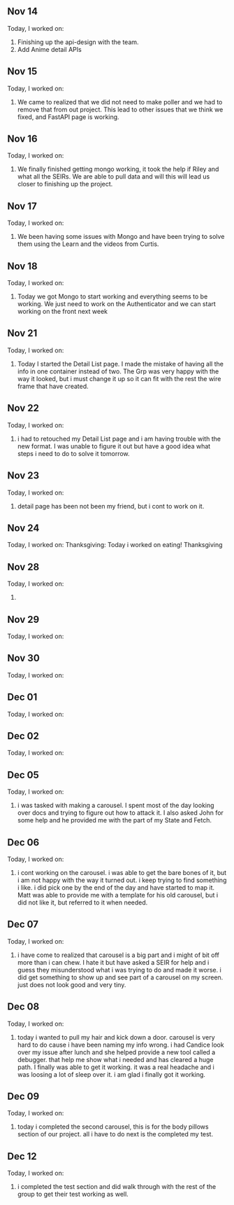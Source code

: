 ## Nov 14

Today, I worked on:

1. Finishing up the api-design with the team.
2. Add Anime detail APIs

## Nov 15

Today, I worked on:

1. We came to realized that we did not need to make poller and we had to remove that from out project. This lead to other issues that we think we fixed, and FastAPI page is working.

## Nov 16

Today, I worked on:

1. We finally finished getting mongo working, it took the help if Riley and what all the SEIRs. We are able to pull data and will this will lead us closer to finishing up the project.

## Nov 17

Today, I worked on:

1. We been having some issues with Mongo and have been trying to solve them using the Learn and the videos from Curtis.

## Nov 18

Today, I worked on:

1. Today we got Mongo to start working and everything seems to be working. We just need to work on the Authenticator and we can start working on the front next week

## Nov 21

Today, I worked on:

1. Today I started the Detail List page. I made the mistake of having all the info in one container instead of two. The Grp was very happy with the way it looked, but i must change it up so it can fit with the rest the wire frame that have created.

## Nov 22

Today, I worked on:

1. i had to retouched my Detail List page and i am having trouble with the new format. I was unable to figure it out but have a good idea what steps i need to do to solve it tomorrow.

## Nov 23

Today, I worked on:

1. detail page has been not been my friend, but i cont to work on it.

## Nov 24

Today, I worked on:
Thanksgiving: Today i worked on eating! Thanksgiving

## Nov 28

Today, I worked on:

1.

## Nov 29

Today, I worked on:

## Nov 30

Today, I worked on:

## Dec 01

Today, I worked on:

## Dec 02

Today, I worked on:

## Dec 05

Today, I worked on:

1. i was tasked with making a carousel. I spent most of the day looking over docs and trying to figure out how to attack it. I also asked John for some help and he provided me with the part of my State and Fetch.

## Dec 06

Today, I worked on:

1. i cont working on the carousel. i was able to get the bare bones of it, but i am not happy with the way it turned out. i keep trying to find something i like. i did pick one by the end of the day and have started to map it. Matt was able to provide me with a template for his old carousel, but i did not like it, but referred to it when needed.

## Dec 07

Today, I worked on:

1. i have come to realized that carousel is a big part and i might of bit off more than i can chew. I hate it but have asked a SEIR for help and i guess they misunderstood what i was trying to do and made it worse. i did get something to show up and see part of a carousel on my screen. just does not look good and very tiny.

## Dec 08

Today, I worked on:

1. today i wanted to pull my hair and kick down a door. carousel is very hard to do cause i have been naming my info wrong. i had Candice look over my issue after lunch and she helped provide a new tool called a debugger. that help me show what i needed and has cleared a huge path. I finally was able to get it working. it was a real headache and i was loosing a lot of sleep over it. i am glad i finally got it working.

## Dec 09

Today, I worked on:

1. today i completed the second carousel, this is for the body pillows section of our project. all i have to do next is the completed my test.

## Dec 12

Today, I worked on:

1.  i completed the test section and did walk through with the rest of the group to get their test working as well.
